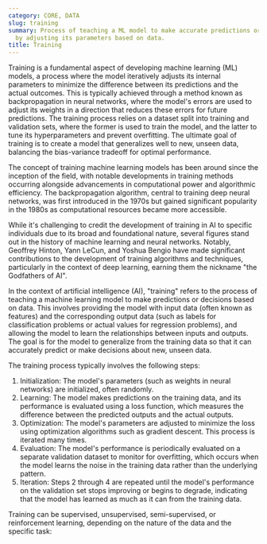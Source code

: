 ```yaml
---
category: CORE, DATA
slug: training
summary: Process of teaching a ML model to make accurate predictions or decisions,
  by adjusting its parameters based on data.
title: Training
---
```


Training is a fundamental aspect of developing machine learning (ML) models, a process where the model iteratively adjusts its internal parameters to minimize the difference between its predictions and the actual outcomes. This is typically achieved through a method known as backpropagation in neural networks, where the model's errors are used to adjust its weights in a direction that reduces these errors for future predictions. The training process relies on a dataset split into training and validation sets, where the former is used to train the model, and the latter to tune its hyperparameters and prevent overfitting. The ultimate goal of training is to create a model that generalizes well to new, unseen data, balancing the bias-variance tradeoff for optimal performance.

The concept of training machine learning models has been around since the inception of the field, with notable developments in training methods occurring alongside advancements in computational power and algorithmic efficiency. The backpropagation algorithm, central to training deep neural networks, was first introduced in the 1970s but gained significant popularity in the 1980s as computational resources became more accessible.

While it's challenging to credit the development of training in AI to specific individuals due to its broad and foundational nature, several figures stand out in the history of machine learning and neural networks. Notably, Geoffrey Hinton, Yann LeCun, and Yoshua Bengio have made significant contributions to the development of training algorithms and techniques, particularly in the context of deep learning, earning them the nickname "the Godfathers of AI".


In the context of artificial intelligence (AI), "training" refers to the process of teaching a machine learning model to make predictions or decisions based on data. This involves providing the model with input data (often known as features) and the corresponding output data (such as labels for classification problems or actual values for regression problems), and allowing the model to learn the relationships between inputs and outputs. The goal is for the model to generalize from the training data so that it can accurately predict or make decisions about new, unseen data.

The training process typically involves the following steps:

1. Initialization: The model's parameters (such as weights in neural networks) are initialized, often randomly.
2. Learning: The model makes predictions on the training data, and its performance is evaluated using a loss function, which measures the difference between the predicted outputs and the actual outputs.
3. Optimization: The model's parameters are adjusted to minimize the loss using optimization algorithms such as gradient descent. This process is iterated many times.
4. Evaluation: The model's performance is periodically evaluated on a separate validation dataset to monitor for overfitting, which occurs when the model learns the noise in the training data rather than the underlying pattern.
5. Iteration: Steps 2 through 4 are repeated until the model's performance on the validation set stops improving or begins to degrade, indicating that the model has learned as much as it can from the training data.

Training can be supervised, unsupervised, semi-supervised, or reinforcement learning, depending on the nature of the data and the specific task: